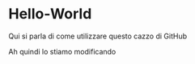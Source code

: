 # Hello-World
Qui si parla di come utilizzare questo cazzo di GitHub

Ah quindi lo stiamo modificando
